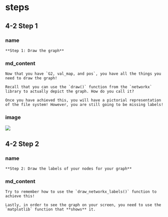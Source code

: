<!--title={Displaying the graph}-->

<!--badges={Python:11,Algorithms:15}-->

<!--concepts={directedGraphs, introToGraphs, useOfGraphs}-->

# steps

## 4-2 Step 1

### name

```
**Step 1: Draw the graph**
```

### md_content

```
Now that you have `G2, val_map, and pos`, you have all the things you need to draw the graph!

Recall that you can use the `draw()` function from the `networkx` library to actually depict the graph. How do you call it? 

Once you have achieved this, you will have a pictorial representation of the file system! However, you are still going to be missing labels!
```

### image

<img src = "https://images.pexels.com/photos/1111319/pexels-photo-1111319.jpeg?auto=compress&cs=tinysrgb&dpr=2&h=400&w=200"/>

## 4-2 Step 2

### name

```
**Step 2: Draw the labels of your nodes for your graph**
```

### md_content

```
Try to remember how to use the `draw_networkx_labels()` function to achieve this! 

Lastly, in order to see the graph on your screen, you need to use the `matplotlib` function that **shows** it.
```

